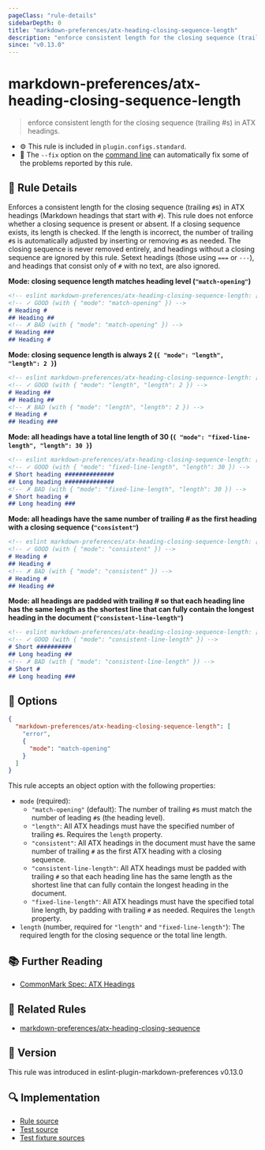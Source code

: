 ```yaml
---
pageClass: "rule-details"
sidebarDepth: 0
title: "markdown-preferences/atx-heading-closing-sequence-length"
description: "enforce consistent length for the closing sequence (trailing #s) in ATX headings."
since: "v0.13.0"
---
```


# markdown-preferences/atx-heading-closing-sequence-length

> enforce consistent length for the closing sequence (trailing #s) in ATX headings.

- ⚙️ This rule is included in `plugin.configs.standard`.
- 🔧 The `--fix` option on the [command line](https://eslint.org/docs/user-guide/command-line-interface#fixing-problems) can automatically fix some of the problems reported by this rule.

## 📖 Rule Details

Enforces a consistent length for the closing sequence (trailing `#`s) in ATX headings (Markdown headings that start with `#`).
This rule does not enforce whether a closing sequence is present or absent. If a closing sequence exists, its length is checked. If the length is incorrect, the number of trailing `#`s is automatically adjusted by inserting or removing `#`s as needed. The closing sequence is never removed entirely, and headings without a closing sequence are ignored by this rule. Setext headings (those using `===` or `---`), and headings that consist only of `#` with no text, are also ignored.

**Mode: closing sequence length matches heading level (`"match-opening"`)**

<!-- prettier-ignore-start -->

<!-- eslint-skip -->

```md
<!-- eslint markdown-preferences/atx-heading-closing-sequence-length: ["error", {"mode": "match-opening"}] -->
<!-- ✓ GOOD (with { "mode": "match-opening" }) -->
# Heading #
## Heading ##
<!-- ✗ BAD (with { "mode": "match-opening" }) -->
# Heading ###
## Heading #
```

<!-- prettier-ignore-end -->

**Mode: closing sequence length is always 2 (`{ "mode": "length", "length": 2 }`)**

<!-- prettier-ignore-start -->

<!-- eslint-skip -->

```md
<!-- eslint markdown-preferences/atx-heading-closing-sequence-length: ["error", {"mode": "length", "length": 2}] -->
<!-- ✓ GOOD (with { "mode": "length", "length": 2 }) -->
# Heading ##
## Heading ##
<!-- ✗ BAD (with { "mode": "length", "length": 2 }) -->
# Heading #
## Heading ###
```

<!-- prettier-ignore-end -->

**Mode: all headings have a total line length of 30 (`{ "mode": "fixed-line-length", "length": 30 }`)**

<!-- prettier-ignore-start -->

<!-- eslint-skip -->

```md
<!-- eslint markdown-preferences/atx-heading-closing-sequence-length: ["error", {"mode": "fixed-line-length", "length": 30}] -->
<!-- ✓ GOOD (with { "mode": "fixed-line-length", "length": 30 }) -->
# Short heading ##############
## Long heading ##############
<!-- ✗ BAD (with { "mode": "fixed-line-length", "length": 30 }) -->
# Short heading #
## Long heading ###
```

<!-- prettier-ignore-end -->

**Mode: all headings have the same number of trailing # as the first heading with a closing sequence (`"consistent"`)**

<!-- prettier-ignore-start -->

<!-- eslint-skip -->

```md
<!-- eslint markdown-preferences/atx-heading-closing-sequence-length: ["error", {"mode": "consistent"}] -->
<!-- ✓ GOOD (with { "mode": "consistent" }) -->
# Heading #
## Heading #
<!-- ✗ BAD (with { "mode": "consistent" }) -->
# Heading #
## Heading ##
```

<!-- prettier-ignore-end -->

**Mode: all headings are padded with trailing # so that each heading line has the same length as the shortest line that can fully contain the longest heading in the document (`"consistent-line-length"`)**

<!-- prettier-ignore-start -->

<!-- eslint-skip -->

```md
<!-- eslint markdown-preferences/atx-heading-closing-sequence-length: ["error", {"mode": "consistent-line-length"}] -->
<!-- ✓ GOOD (with { "mode": "consistent-line-length" }) -->
# Short ##########
## Long heading ##
<!-- ✗ BAD (with { "mode": "consistent-line-length" }) -->
# Short #
## Long heading ###
```

<!-- prettier-ignore-end -->

## 🔧 Options

```json
{
  "markdown-preferences/atx-heading-closing-sequence-length": [
    "error",
    {
      "mode": "match-opening"
    }
  ]
}
```

This rule accepts an object option with the following properties:

- `mode` (required):
  - `"match-opening"` (default): The number of trailing `#`s must match the number of leading `#`s (the heading level).
  - `"length"`: All ATX headings must have the specified number of trailing `#`s. Requires the `length` property.
  - `"consistent"`: All ATX headings in the document must have the same number of trailing `#` as the first ATX heading with a closing sequence.
  - `"consistent-line-length"`: All ATX headings must be padded with trailing `#` so that each heading line has the same length as the shortest line that can fully contain the longest heading in the document.
  - `"fixed-line-length"`: All ATX headings must have the specified total line length, by padding with trailing `#` as needed. Requires the `length` property.
- `length` (number, required for `"length"` and `"fixed-line-length"`): The required length for the closing sequence or the total line length.

## 📚 Further Reading

- [CommonMark Spec: ATX Headings]

[CommonMark Spec: ATX Headings]: https://spec.commonmark.org/0.31.2/#atx-heading

## 👫 Related Rules

- [markdown-preferences/atx-heading-closing-sequence](./atx-heading-closing-sequence.md)

## 🚀 Version

This rule was introduced in eslint-plugin-markdown-preferences v0.13.0

## 🔍 Implementation

- [Rule source](https://github.com/ota-meshi/eslint-plugin-markdown-preferences/blob/main/src/rules/atx-heading-closing-sequence-length.ts)
- [Test source](https://github.com/ota-meshi/eslint-plugin-markdown-preferences/blob/main/tests/src/rules/atx-heading-closing-sequence-length.ts)
- [Test fixture sources](https://github.com/ota-meshi/eslint-plugin-markdown-preferences/tree/main/tests/fixtures/rules/atx-heading-closing-sequence-length)
